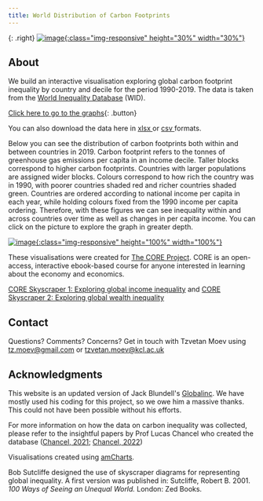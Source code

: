 ```yaml
---
title: World Distribution of Carbon Footprints
---
```



{: .right}
[![image](/img/core_logo_no_strapline_no_background.png){:class="img-responsive" height="30%" width="30%"}](http://www.core-econ.org/)

## About

We build an interactive visualisation exploring global carbon footprint inequality by country and decile for the period 1990-2019. The data is taken from the [World Inequality Database](https://wid.world//) (WID).

[Click here to go to the graphs](html/fig_1990.html){: .button}

You can also download the data here in <a href="https://raw.githubusercontent.com/tzvetanmoev/core-skyscraper-3-carbon/master/wid_car_footprint_usd19_wide.xls" download ="download"> xlsx </a> or <a href="https://raw.githubusercontent.com/tzvetanmoev/core-skyscraper-3-carbon/master/wid_car_footprint_usd19_wide.csv" download ="download"> csv </a> formats.
 
Below you can see the distribution of carbon footprints both within and between countries in 2019. Carbon footprint refers to the tonnes of greenhouse gas emissions per capita in an income decile. Taller blocks correspond to higher carbon footprints.  Countries with larger populations are assigned wider blocks. Colours correspond to how rich the country was in 1990, with poorer countries shaded red and richer countries shaded green. Countries are ordered according to national income per capita in each year, while holding colours fixed from the 1990 income per capita ordering. Therefore, with these figures we can see inequality within and across countries over time as well as changes in per capita income. You can click on the picture to explore the graph in greater depth.

[![image](/img/fig_2019.png){:class="img-responsive" height="100%" width="100%"}](html/fig_2019.html)

These visualisations were created for [The CORE Project](http://www.core-econ.org/). CORE is an open-access, interactive ebook-based course for anyone interested in learning about the economy and economics.

 [CORE Skyscraper 1: Exploring global income inequality](https://tzvetanmoev.github.io/core-skyscraper-1-income/) and [CORE Skyscraper 2: Exploring global wealth inequality](https://tzvetanmoev.github.io/core-skyscraper-2-wealth/)


## Contact

Questions? Comments? Concerns? Get in touch with Tzvetan Moev using tz.moev@gmail.com or tzvetan.moev@kcl.ac.uk

## Acknowledgments

This website is an updated version of Jack Blundell's <a href="https://jackblun.github.io/Globalinc/">Globalinc</a>. We have mostly used his coding for this project, so we owe him a massive thanks. This could not have been possible without his efforts. 

For more information on how the data on carbon inequality was collected, please refer to the insightful papers by Prof Lucas Chancel who created the database ([Chancel, 2021](https://wid.world/news-article/climate-change-the-global-inequality-of-carbon-emissions/); [Chancel, 2022](https://wid.world/document/global-carbon-inequality-1990-2019-wid-world-working-paper-2021-22/))

Visualisations created using [amCharts](https://www.amcharts.com/). 

Bob Sutcliffe designed the use of skyscraper diagrams for representing global inequality. A first version was published in: Sutcliffe, Robert B. 2001. *100 Ways of Seeing an Unequal World.* London: Zed Books.



